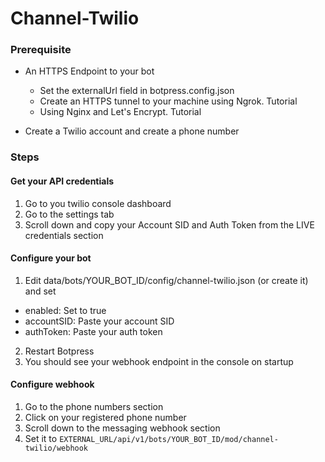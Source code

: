 # Channel-Twilio

### Prerequisite

- An HTTPS Endpoint to your bot
  - Set the externalUrl field in botpress.config.json
  - Create an HTTPS tunnel to your machine using Ngrok. Tutorial
  - Using Nginx and Let's Encrypt. Tutorial

- Create a Twilio account and create a phone number

### Steps

#### Get your API credentials

1. Go to you twilio console dashboard
2. Go to the settings tab
3. Scroll down and copy your Account SID and Auth Token from the LIVE credentials section

#### Configure your bot

1. Edit data/bots/YOUR_BOT_ID/config/channel-twilio.json (or create it) and set
- enabled: Set to true
- accountSID: Paste your account SID
- authToken: Paste your auth token
2. Restart Botpress
3. You should see your webhook endpoint in the console on startup

#### Configure webhook

1. Go to the phone numbers section
2. Click on your registered phone number
3. Scroll down to the messaging webhook section
4. Set it to `EXTERNAL_URL/api/v1/bots/YOUR_BOT_ID/mod/channel-twilio/webhook`
